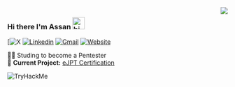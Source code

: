 <img align='right' src="https://github-readme-stats.vercel.app/api?username=darth-assan&show_icons=true&theme=dark">

### Hi there I'm Assan <img src="https://user-images.githubusercontent.com/1303154/88677602-1635ba80-d120-11ea-84d8-d263ba5fc3c0.gif" width="28px" height="28px" alt="hi">

[![[X](https://img.shields.io/static/v1?label&message=darth_assan&color=blue&logo=twitter&style=flat-square&logoColor=white)](https://www.twitter.com/darth_assan/)
[![Linkedin](https://img.shields.io/static/v1?label&message=darth_assan&color=blue&logo=linkedin&style=flat-square&logoColor=white)](https://www.linkedin.com/in/darth-assan/)
[![Gmail](https://img.shields.io/static/v1?label&message=arthur.assan@gmail.com&color=red&logo=gmail&style=flat-square&logoColor=white)](mailto:arthur.assan@gmail.com)
[![Website](https://img.shields.io/badge/website-000000?style=for-the-badge&logo=About.me&logoColor=white)](https://www.assan.xyz/)
  
  
👨‍💻 Studing to become a Pentester<br>
🚧 **Current Project:** [eJPT Certification](https://ine.com/learning/certifications/internal/elearnsecurity-junior-penetration-tester-v2)

<img src="https://tryhackme-badges.s3.amazonaws.com/darthurassan.png" alt="TryHackMe">
